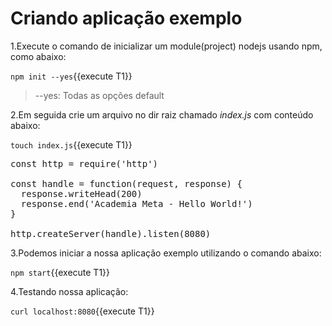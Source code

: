 # Criando aplicação exemplo

1.Execute o comando de inicializar um module(project) nodejs usando npm, como abaixo:

`npm init --yes`{{execute T1}}

> --yes: Todas as opções default

2.Em seguida crie um arquivo no dir raiz chamado _index.js_ com conteúdo abaixo:

`touch index.js`{{execute T1}}

<pre class="file" data-filename="index.js" data-target="replace">
const http = require('http')

const handle = function(request, response) {
  response.writeHead(200)
  response.end('Academia Meta - Hello World!')
}

http.createServer(handle).listen(8080)
</pre>

3.Podemos iniciar a nossa aplicação exemplo utilizando o comando abaixo:

`npm start`{{execute T1}}

4.Testando nossa aplicação:

`curl localhost:8080`{{execute T1}}
